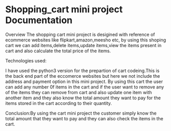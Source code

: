 # Shopping_cart mini project Documentation
Overview The shopping cart mini project is desigined with reference of ecommerce websites like flipkart,amazon,meesho etc, by using this shoping cart we can add items,delete items,update items,view the items present in cart and also calculate the total price of the items.

Technologies used:

I have used the python3 version for the prepartion of cart codeing.This is the back end part of the eccomerce websites but here we not include the address and payment option in this mini project.
By using this cart the user can add any number 0f items in the cart and if the user want to remove any of the items they can remove from cart and also update one item with another item and they also know the total amount they want to pay for the items stored in the cart according to their quantity. 



Conclusion:By using the cart mini project the customer simply know the total amount that they want to pay and they can also check the items in the cart.
